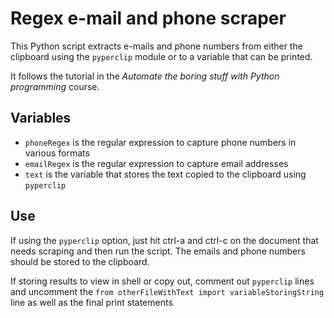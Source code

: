 # Regex e-mail and phone scraper
This Python script extracts e-mails and phone numbers from either the clipboard using the `pyperclip` module or to a variable that can be printed.

It follows the tutorial in the *Automate the boring stuff with Python programming* course.

## Variables
* `phoneRegex` is the regular expression to capture phone numbers in various formats 
* `emailRegex` is the regular expression to capture email addresses
* `text` is the variable that stores the text copied to the clipboard using `pyperclip`

## Use
If using the `pyperclip` option, just hit ctrl-a and ctrl-c on the document that needs scraping and then run the script. The emails and phone numbers should be stored to the clipboard.

If storing results to view in shell or copy out, comment out `pyperclip` lines and uncomment the `from otherFileWithText import variableStoringString` line as well as the final print statements 
